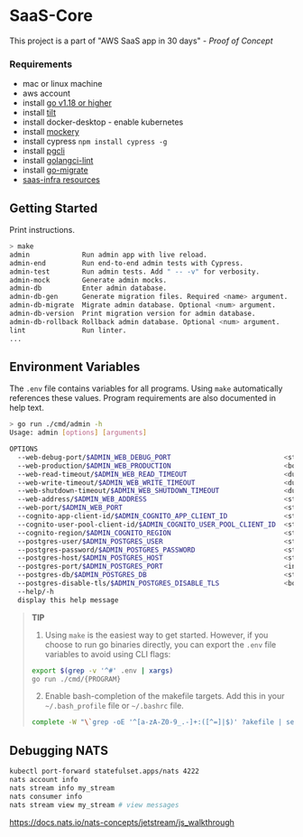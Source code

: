# SaaS-Core

This project is a part of "AWS SaaS app in 30 days" - _Proof of Concept_

### Requirements
- mac or linux machine
- aws account
- install [go v1.18 or higher](https://go.dev/doc/install)
- install [tilt](https://tilt.dev/)
- install docker-desktop - enable kubernetes
- install [mockery](https://github.com/vektra/mockery)
- install cypress `npm install cypress -g`
- install [pgcli](https://www.pgcli.com/)
- install [golangci-lint](https://github.com/golangci/golangci-lint)
- install [go-migrate](https://github.com/golang-migrate/migrate)
- [saas-infra resources](https://github.com/devpies/saas-infra/tree/main/local/saas) 

## Getting Started
Print instructions.

```bash
> make
admin             Run admin app with live reload.
admin-end         Run end-to-end admin tests with Cypress.
admin-test        Run admin tests. Add " -- -v" for verbosity.
admin-mock        Generate admin mocks.
admin-db          Enter admin database.
admin-db-gen      Generate migration files. Required <name> argument.
admin-db-migrate  Migrate admin database. Optional <num> argument.
admin-db-version  Print migration version for admin database.
admin-db-rollback Rollback admin database. Optional <num> argument.
lint              Run linter.
...
```

## Environment Variables

The `.env` file contains variables for all programs. Using `make` automatically references these values.
Program requirements are also documented in help text. 
```bash
> go run ./cmd/admin -h
Usage: admin [options] [arguments]

OPTIONS
  --web-debug-port/$ADMIN_WEB_DEBUG_PORT                            <string>    (default: 6060)
  --web-production/$ADMIN_WEB_PRODUCTION                            <bool>      (default: false)
  --web-read-timeout/$ADMIN_WEB_READ_TIMEOUT                        <duration>  (default: 5s)
  --web-write-timeout/$ADMIN_WEB_WRITE_TIMEOUT                      <duration>  (default: 5s)
  --web-shutdown-timeout/$ADMIN_WEB_SHUTDOWN_TIMEOUT                <duration>  (default: 5s)
  --web-address/$ADMIN_WEB_ADDRESS                                  <string>    (default: localhost)
  --web-port/$ADMIN_WEB_PORT                                        <string>    (default: 4001)
  --cognito-app-client-id/$ADMIN_COGNITO_APP_CLIENT_ID              <string>    (required)
  --cognito-user-pool-client-id/$ADMIN_COGNITO_USER_POOL_CLIENT_ID  <string>    (required)
  --cognito-region/$ADMIN_COGNITO_REGION                            <string>    (default: eu-central-1)
  --postgres-user/$ADMIN_POSTGRES_USER                              <string>    (required)
  --postgres-password/$ADMIN_POSTGRES_PASSWORD                      <string>    (required)
  --postgres-host/$ADMIN_POSTGRES_HOST                              <string>    (required)
  --postgres-port/$ADMIN_POSTGRES_PORT                              <int>       (required)
  --postgres-db/$ADMIN_POSTGRES_DB                                  <string>    (required)
  --postgres-disable-tls/$ADMIN_POSTGRES_DISABLE_TLS                <bool>      (default: false)
  --help/-h                                                         
  display this help message
```

> __TIP__  
> 
> 1. Using `make` is the easiest way to get started. However, if you choose to run go binaries directly, you can export the `.env` file variables to avoid using CLI flags:  
> ```bash
> export $(grep -v '^#' .env | xargs)
> go run ./cmd/{PROGRAM}
>```
> 
> 2. Enable bash-completion of the makefile targets. Add this in your `~/.bash_profile` file or `~/.bashrc` file.
> ```bash
> complete -W "\`grep -oE '^[a-zA-Z0-9_.-]+:([^=]|$)' ?akefile | sed 's/[^a-zA-Z0-9_.-]*$//'\`" make
> ```

## Debugging NATS 

```bash
kubectl port-forward statefulset.apps/nats 4222
nats account info
nats stream info my_stream
nats consumer info
nats stream view my_stream # view messages
```
https://docs.nats.io/nats-concepts/jetstream/js_walkthrough

